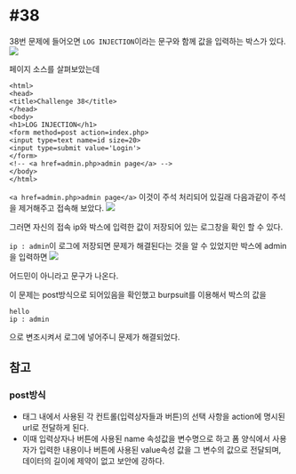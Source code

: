 #38
=
38번 문제에 들어오면 `LOG INJECTION`이라는 문구와 함께 값을 입력하는 박스가 있다.
![](https://postfiles.pstatic.net/MjAxOTExMjJfMjMw/MDAxNTc0NDAzNjU2OTk2.e-nFN-05Obu2daROnQQKXB5Z4x4wgNvmaVW4j92SLeYg.rcEG9RjUTpTcCerRplW34xLnjcsAXiSQdxcuqzp16pwg.JPEG.rlaeoghks823/K-011.jpg?type=w773)

페이지 소스를 살펴보았는데
```
<html>
<head>
<title>Challenge 38</title>
</head>
<body>
<h1>LOG INJECTION</h1>
<form method=post action=index.php>
<input type=text name=id size=20>
<input type=submit value='Login'>
</form>
<!-- <a href=admin.php>admin page</a> -->
</body>
</html>
```

`<a href=admin.php>admin page</a>` 이것이 주석 처리되어 있길래 다음과같이 주석을 제거해주고 접속해 보았다.
![](https://postfiles.pstatic.net/MjAxOTExMjJfMTc0/MDAxNTc0NDAzNjYxMDY5.MNLvhYToaFUcIprmbtTmbfw5thnGja6vvz-fkzzTswIg.pGuOJ65P4W3v-OtpDY_iS_y4itoBKC16Nqg_VlRFIiog.JPEG.rlaeoghks823/K-012.jpg?type=w773)

그러면 자신의 접속 ip와 박스에 입력한 값이 저장되어 있는 로그창을 확인 할 수 있다.

`ip : admin`이 로그에 저장되면 문제가 해결된다는 것을 알 수 있었지만 박스에 admin을 입력하면
![](https://postfiles.pstatic.net/MjAxOTExMjJfODUg/MDAxNTc0NDAzNjY0MTM0.UGdQBGCmjmqhylSgRiNEwVMrQD_KcmNG5U2FW32agdwg.mvfKCKbKA_rZRbGDPhiimc3sW9ddEHzI0NbSuVfVLS8g.JPEG.rlaeoghks823/K-013.jpg?type=w773)

어드민이 아니라고 문구가 나온다.

이 문제는 post방식으로 되어있음을 확인했고 burpsuit를 이용해서 박스의 값을
```
hello
ip : admin
```
으로 변조시켜서 로그에 넣어주니 문제가 해결되었다.

## 참고

### post방식
+ 태그 내에서 사용된 각 컨트롤(입력상자들과 버튼)의 선택 사항을 action에 명시된 url로 전달하게 된다.
+ 이때 입력상자나 버튼에 사용된 name 속성값을 변수명으로 하고 폼 양식에서 사용자가 입력한 내용이나 버튼에 사용된 value속성 값을 그 변수의 값으로 전달되며, 데이터의 길이에 제약이 없고 보안에 강하다.


